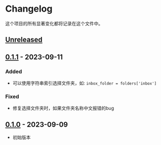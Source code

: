 # Changelog

这个项目的所有显著变化都将记录在这个文件中。

## [Unreleased]

## [0.1.1] - 2023-09-11

### Added

- 可以使用字符串索引选择文件夹，如: `inbox_folder = folders['inbox']`

### Fixed

- 修复选择文件夹时，如果文件夹名称中文报错的bug

## [0.1.0] - 2023-09-09

- 初始版本

[unreleased]: https://github.com/telecomshy/imap-easybox/compare/v0.1.1...master
[0.1.1]: https://github.com/telecomshy/imap-easybox/compare/v0.1.1...v0.1.0
[0.1.0]: https://github.com/telecomshy/imap-easybox/releases/tag/V0.1.0